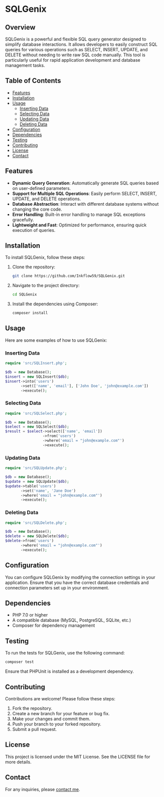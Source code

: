 # SQLGenix

## Overview
SQLGenix is a powerful and flexible SQL query generator designed to simplify database interactions. It allows developers to easily construct SQL queries for various operations such as SELECT, INSERT, UPDATE, and DELETE without needing to write raw SQL code manually. This tool is particularly useful for rapid application development and database management tasks.

## Table of Contents
- [Features](#features)
- [Installation](#installation)
- [Usage](#usage)
  - [Inserting Data](#inserting-data)
  - [Selecting Data](#selecting-data)
  - [Updating Data](#updating-data)
  - [Deleting Data](#deleting-data)
- [Configuration](#configuration)
- [Dependencies](#dependencies)
- [Testing](#testing)
- [Contributing](#contributing)
- [License](#license)
- [Contact](#contact)

## Features
- **Dynamic Query Generation**: Automatically generate SQL queries based on user-defined parameters.
- **Support for Multiple SQL Operations**: Easily perform SELECT, INSERT, UPDATE, and DELETE operations.
- **Database Abstraction**: Interact with different database systems without changing the core code.
- **Error Handling**: Built-in error handling to manage SQL exceptions gracefully.
- **Lightweight and Fast**: Optimized for performance, ensuring quick execution of queries.

## Installation
To install SQLGenix, follow these steps:
1. Clone the repository:
   ```bash
   git clone https://github.com/Inkflow59/SQLGenix.git
   ```
2. Navigate to the project directory:
   ```bash
   cd SQLGenix
   ```
3. Install the dependencies using Composer:
   ```bash
   composer install
   ```

## Usage
Here are some examples of how to use SQLGenix:

### Inserting Data
```php
require 'src/SQLInsert.php';

$db = new Database();
$insert = new SQLInsert($db);
$insert->into('users')
       ->set(['name', 'email'], ['John Doe', 'john@example.com'])
       ->execute();
```

### Selecting Data
```php
require 'src/SQLSelect.php';

$db = new Database();
$select = new SQLSelect($db);
$result = $select->select(['name', 'email'])
                 ->from('users')
                 ->where('email = "john@example.com"')
                 ->execute();
```

### Updating Data
```php
require 'src/SQLUpdate.php';

$db = new Database();
$update = new SQLUpdate($db);
$update->table('users')
       ->set('name', 'Jane Doe')
       ->where('email = "john@example.com"')
       ->execute();
```

### Deleting Data
```php
require 'src/SQLDelete.php';

$db = new Database();
$delete = new SQLDelete($db);
$delete->from('users')
       ->where('email = "john@example.com"')
       ->execute();
```

## Configuration
You can configure SQLGenix by modifying the connection settings in your application. Ensure that you have the correct database credentials and connection parameters set up in your environment.

## Dependencies
- PHP 7.0 or higher
- A compatible database (MySQL, PostgreSQL, SQLite, etc.)
- Composer for dependency management

## Testing
To run the tests for SQLGenix, use the following command:
```bash
composer test
```
Ensure that PHPUnit is installed as a development dependency.

## Contributing
Contributions are welcome! Please follow these steps:
1. Fork the repository.
2. Create a new branch for your feature or bug fix.
3. Make your changes and commit them.
4. Push your branch to your forked repository.
5. Submit a pull request.

## License
This project is licensed under the MIT License. See the LICENSE file for more details.

## Contact
For any inquiries, please [contact me](mailto:tomcucherosset@hotmail.fr).
